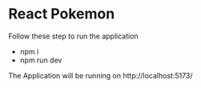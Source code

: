 # React Pokemon

Follow these step to run the application

- npm i
- npm run dev

The Application will be running on http://localhost:5173/
